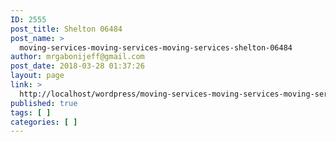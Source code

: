 ```yaml
---
ID: 2555
post_title: Shelton 06484
post_name: >
  moving-services-moving-services-moving-services-shelton-06484
author: mrgabonijeff@gmail.com
post_date: 2018-03-28 01:37:26
layout: page
link: >
  http://localhost/wordpress/moving-services-moving-services-moving-services-shelton-06484/
published: true
tags: [ ]
categories: [ ]
---
```

